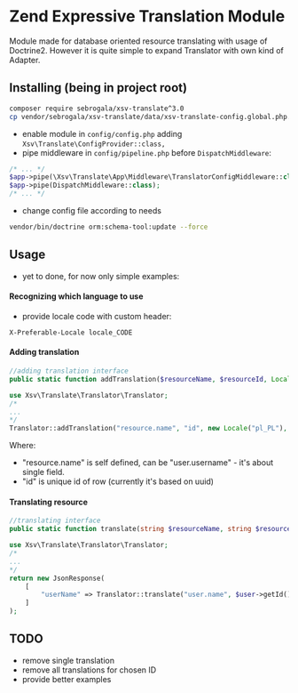 # Zend Expressive Translation Module
Module made for database oriented resource translating with usage of Doctrine2.
However it is quite simple to expand Translator with own kind of Adapter.

## Installing (being in project root)
```bash
composer require sebrogala/xsv-translate^3.0
cp vendor/sebrogala/xsv-translate/data/xsv-translate-config.global.php.dist config/autoload/xsv-translate-config.global.php
```
- enable module in ```config/config.php``` adding ```Xsv\Translate\ConfigProvider::class,```
- pipe middleware in ```config/pipeline.php``` before ```DispatchMiddleware```:
```php
/* ... */
$app->pipe(\Xsv\Translate\App\Middleware\TranslatorConfigMiddleware::class);
$app->pipe(DispatchMiddleware::class);
/* ... */
```
- change config file according to needs
```bash
vendor/bin/doctrine orm:schema-tool:update --force
```
## Usage

- yet to done, for now only simple examples:

#### Recognizing which language to use
- provide locale code with custom header:
```
X-Preferable-Locale locale_CODE
```

#### Adding translation
```php
//adding translation interface
public static function addTranslation($resourceName, $resourceId, Locale $locale, $content)
```
```php
use Xsv\Translate\Translator\Translator;
/*
...
*/
Translator::addTranslation("resource.name", "id", new Locale("pl_PL"), "TranslationToPolish");
```
Where:
- "resource.name" is self defined, can be "user.username" - it's about single field.
- "id" is unique id of row (currently it's based on uuid)

#### Translating resource
```php
//translating interface
public static function translate(string $resourceName, string $resourceId, $defaultTranslationContent = "")
```
```php
use Xsv\Translate\Translator\Translator;
/*
...
*/
return new JsonResponse(
    [
        "userName" => Translator::translate("user.name", $user->getId(), $user->getUserName())
    ]
);
```

## TODO
- remove single translation
- remove all translations for chosen ID
- provide better examples